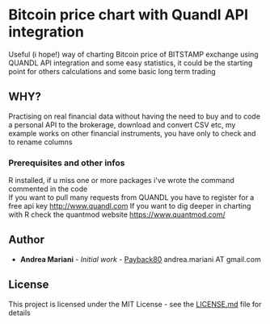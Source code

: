 # Bitcoin price chart with Quandl API integration 

Useful (i hope!) way of charting Bitcoin price of BITSTAMP exchange using QUANDL API integration  and some easy statistics, it could be the starting point for others calculations and some basic long term trading 
## WHY?

Practising on real financial data without having the need to buy and to code a personal API to the brokerage, download and convert CSV etc, my example works on other financial instruments, you have only to check and to rename columns 


### Prerequisites and other infos 

R installed, if u miss one or more packages i've wrote the command commented in the code  
If you want to pull many requests from QUANDL you have to register for a free api key http://www.quandl.com 
If you want to dig deeper in charting with R check the quantmod website https://www.quantmod.com/



## Author

* **Andrea Mariani** - *Initial work* - [Payback80](https://github.com/Payback80)  andrea.mariani AT gmail.com  



## License

This project is licensed under the MIT License - see the [LICENSE.md](LICENSE.md) file for details


